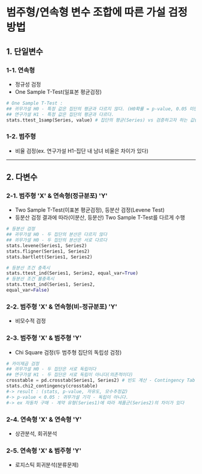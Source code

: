 # 범주형/연속형 변수 조합에 따른 가설 검정 방법

## 1. 단일변수
### 1-1. 연속형
- 정규성 검정
- One Sample T-Test(일표본 평균검정)
```py
# One Sample T-Test : 
## 귀무가설 H0 - 특정 값은 집단의 평균과 다르지 않다. (H0확률 = p-value, 0.05 미만이면 기각)
## 연구가설 H1 - 특정 값은 집단의 평균과 다르다.
stats.ttest_1samp(Series, value) # 집단의 평균(Series) vs 검증하고자 하는 값(value)
```

### 1-2. 범주형
- 비율 검정(ex. 연구가설 H1-집단 내 남녀 비율은 차이가 있다)

---
## 2. 다변수
### 2-1. 범주형 'X' & 연속형(정규분포) 'Y'
- Two Sample T-Test(이표본 평균검정), 등분산 검정(Levene Test)
- 등분산 검정 결과에 따라(이분산, 등분산) Two Sample T-Test를 다르게 수행
```py
# 등분산 검정
## 귀무가설 H0 - 두 집단의 분산은 다르지 않다
## 귀무가설 H0 - 두 집단의 분산은 서로 다르다
stats.levene(Series1, Series2)
stats.fligner(Series1, Series2)
stats.bartlett(Series1, Series2)

# 등분산 조건 충족시
stats.ttest_ind(Series1, Series2, equal_var=True)
# 등분산 조건 불충족시
stats.ttest_ind(Series1, Series2, 
equal_var=False)
```


### 2-2. 범주형 'X' & 연속형(비-정규분포) 'Y'
- 비모수적 검정
### 2-3. 범주형 'X' & 범주형 'Y'
- Chi Square 검정(두 범주형 집단의 독립성 검정)
```py
# 카이제곱 검정
## 귀무가설 H0 - 두 집단은 서로 독립이다
## 연구가설 H1 - 두 집단은 서로 독립이 아니다(의존적이다)
crosstable = pd.crosstab(Series1, Series2) # 빈도 계산 - Contingency Table
stats.chi2_contingency(crosstable)
#-> result : (stats, p-value, 자유도, 모수추정값)
#-> p-value < 0.05 : 귀무가설 기각 - 독립이 아니다. 
#-> ex 자동차 구매 - 계약 유형(Series1)에 따라 제품군(Series2)의 차이가 있다

```
### 2-4. 연속형 'X' & 연속형 'Y'
- 상관분석, 회귀분석
### 2-5. 연속형 'X' & 범주형 'Y'
- 로지스틱 회귀분석(분류문제)



